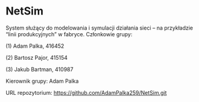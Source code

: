 # NetSim
System służący do modelowania i symulacji działania sieci – na przykładzie “linii produkcyjnych” w fabryce.
Członkowie grupy:

(1) Adam Palka, 416452

(2) Bartosz Pajor, 415154

(3) Jakub Bartman, 410987



Kierownik grupy: Adam Palka



URL repozytorium: https://github.com/AdamPalka259/NetSim.git
